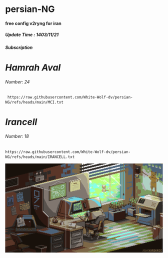 # persian-NG

#### free config v2ryng for iran


<h5>Update Time : 1403/11/21</h5>

##### Subscription

  # *****Hamrah Aval*****

<h6>Number: 24</h6>

     https://raw.githubusercontent.com/White-Wolf-dv/persian-NG/refs/heads/main/MCI.txt

# *****Irancell*****

<h6>Number: 18 </h6>

    https://raw.githubusercontent.com/White-Wolf-dv/persian-NG/refs/heads/main/IRANCELL.txt

<p align="center">
<img  src="https://github.com/White-Wolf-dv/White-Wolf-dv/blob/main/14.gif">
</p>
